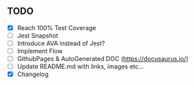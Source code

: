 ## TODO

- [x] Reach 100% Test Coverage
- [ ] Jest Snapshot
- [ ] Introduce AVA instead of Jest?
- [ ] Implement Flow
- [ ] GithubPages & AutoGenerated DOC (https://docusaurus.io/)
- [ ] Update README.md with links, images etc...
- [x] Changelog
